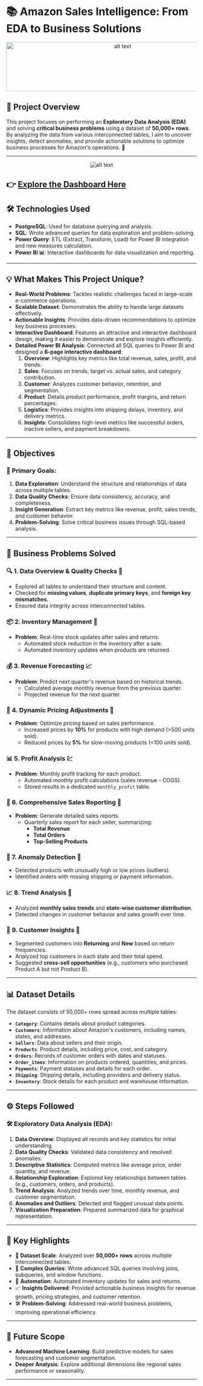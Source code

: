 # 📚 Amazon Sales Intelligence: From EDA to Business Solutions

<div style="text-align: center;">
    <img src="logo.jpg" alt="alt text" width="600" height="130">
</div>


## 🚀 Project Overview
This project focuses on performing an **Exploratory Data Analysis (EDA)** and solving **critical business problems** using a dataset of **50,000+ rows**. By analyzing the data from various interconnected tables, I aim to uncover insights, detect anomalies, and provide actionable solutions to optimize business processes for Amazon's operations. 🛒

---

<div style="text-align: center;">
    <img src="Amazon Sales Dashboard.jpg" alt="alt text" >
</div>

👉 **[Explore the Dashboard Here](https://app.powerbi.com/view?r=eyJrIjoiYjBlZWJmMjYtYjVhOS00ZDU3LWE1N2ItZThiZjlhNmM2OTMyIiwidCI6ImRhMDRjZDQxLTk4ZGUtNDU4YS05Zjg5LTUzNWFjODI0MWJmOSIsImMiOjJ9&pageName=dca30f971ee5444d21a2)**
---

## 🛠️ Technologies Used
- **PostgreSQL**: Used for database querying and analysis.
- **SQL**: Wrote advanced queries for data exploration and problem-solving.
- **Power Query**: ETL (Extract, Transform, Load) for Power BI integration and new measures calculation.
- **Power BI 📊**: Interactive dashboards for data visualization and reporting.
---

## 💡 What Makes This Project Unique?
- **Real-World Problems**: Tackles realistic challenges faced in large-scale e-commerce operations.
- **Scalable Dataset**: Demonstrates the ability to handle large datasets effectively.
- **Actionable Insights**: Provides data-driven recommendations to optimize key business processes.
- **Interactive Dashboard**: Features an attractive and interactive dashboard design, making it easier to demonstrate and explore insights efficiently.
- **Detailed Power BI Analysis**: Connected all SQL queries to Power BI and designed a **6-page interactive dashboard**:
  1. **Overview**: Highlights key metrics like total revenue, sales, profit, and trends.
  2. **Sales**: Focuses on trends, target vs. actual sales, and category contribution.
  3. **Customer**: Analyzes customer behavior, retention, and segmentation.
  4. **Product**: Details product performance, profit margins, and return percentages.
  5. **Logistics**: Provides insights into shipping delays, inventory, and delivery metrics.
  6. **Insights**: Consolidates high-level metrics like successful orders, inactive sellers, and payment breakdowns.

---

## 🔑 Objectives

### 🎯 Primary Goals:
1. **Data Exploration**: Understand the structure and relationships of data across multiple tables.
2. **Data Quality Checks**: Ensure data consistency, accuracy, and completeness.
3. **Insight Generation**: Extract key metrics like revenue, profit, sales trends, and customer behavior.
4. **Problem-Solving**: Solve critical business issues through SQL-based analysis.

---


## 💼 Business Problems Solved

### 🔍 1. Data Overview & Quality Checks 🧹
- Explored all tables to understand their structure and content.
- Checked for **missing values**, **duplicate primary keys**, and **foreign key mismatches**.
- Ensured data integrity across interconnected tables.

### 📦 2. Inventory Management 🚛
- **Problem**: Real-time stock updates after sales and returns.
  - Automated stock reduction in the inventory after a sale.
  - Automated inventory updates when products are returned.

### 💰 3. Revenue Forecasting 📈
- **Problem**: Predict next quarter's revenue based on historical trends.
  - Calculated average monthly revenue from the previous quarter.
  - Projected revenue for the next quarter.

### 🛒 4. Dynamic Pricing Adjustments 💸
- **Problem**: Optimize pricing based on sales performance.
  - Increased prices by **10%** for products with high demand (>500 units sold).
  - Reduced prices by **5%** for slow-moving products (<100 units sold).

### 📊 5. Profit Analysis 💹
- **Problem**: Monthly profit tracking for each product.
  - Automated monthly profit calculations (sales revenue - COGS).
  - Stored results in a dedicated `monthly_profit` table.

### 📝 6. Comprehensive Sales Reporting 📃
- **Problem**: Generate detailed sales reports.
  - Quarterly sales report for each seller, summarizing:
    - **Total Revenue**
    - **Total Orders**
    - **Top-Selling Products**

### 🧐 7. Anomaly Detection 🚨
- Detected products with unusually high or low prices (outliers).
- Identified orders with missing shipping or payment information.

### 📈 8. Trend Analysis 📆
- Analyzed **monthly sales trends** and **state-wise customer distribution**.
- Detected changes in customer behavior and sales growth over time.

### 🤝 9. Customer Insights 👤
- Segmented customers into **Returning** and **New** based on return frequencies.
- Analyzed top customers in each state and their total spend.
- Suggested **cross-sell opportunities** (e.g., customers who purchased Product A but not Product B).

---


## 📊 Dataset Details
The dataset consists of 50,000+ rows spread across multiple tables:

- **`Category`**: Contains details about product categories.
- **`Customers`**: Information about Amazon's customers, including names, states, and addresses.
- **`Sellers`**: Data about sellers and their origin.
- **`Products`**: Product details, including price, cost, and category.
- **`Orders`**: Records of customer orders with dates and statuses.
- **`Order_items`**: Information on products ordered, quantities, and prices.
- **`Payments`**: Payment statuses and details for each order.
- **`Shipping`**: Shipping details, including providers and delivery status.
- **`Inventory`**: Stock details for each product and warehouse information.

---

## ⚙️ Steps Followed

### 🛠️ Exploratory Data Analysis (EDA):
1. **Data Overview**: Displayed all records and key statistics for initial understanding.
2. **Data Quality Checks**: Validated data consistency and resolved anomalies.
3. **Descriptive Statistics**: Computed metrics like average price, order quantity, and revenue.
4. **Relationship Exploration**: Explored key relationships between tables (e.g., customers, orders, and products).
5. **Trend Analysis**: Analyzed trends over time, monthly revenue, and customer segmentation.
6. **Anomalies and Outliers**: Detected and flagged unusual data points.
7. **Visualization Preparation**: Prepared summarized data for graphical representation.

---

## 🚀 Key Highlights

- 📂 **Dataset Scale**: Analyzed over **50,000+ rows** across multiple interconnected tables.
- 🧮 **Complex Queries**: Wrote advanced SQL queries involving joins, subqueries, and window functions.
- 🔄 **Automation**: Automated inventory updates for sales and returns.
- 📈 **Insights Delivered**: Provided actionable business insights for revenue growth, pricing strategies, and customer retention.
- 🛠️ **Problem-Solving**: Addressed real-world business problems, improving operational efficiency.

---

## 📌 Future Scope

- **Advanced Machine Learning**: Build predictive models for sales forecasting and customer segmentation.
- **Deeper Analysis**: Explore additional dimensions like regional sales performance or seasonality.

---

